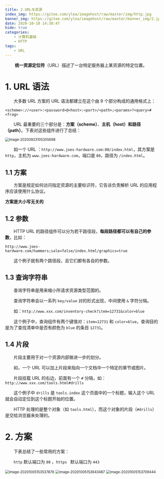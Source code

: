 ```yaml
---
title: 2.URL与资源
index_img: https://gitee.com/ylea/imagehost/raw/master/img/http.jpg
banner_img: https://gitee.com/ylea/imagehost/raw/master/banner_img/2.jpg
date: 2020-10-10 14:38:47
hide: true
categories:
    - 计算机基础
    - HTTP
tags:
    - URL
---
```



&emsp;&emsp;
**统一资源定位符**（URL）描述了一台特定服务器上某资源的特定位置。

# 1. URL 语法


&emsp;&emsp;大多数 URL 方案的 URL 语法都建立在这个由 9 个部分构成的通用格式上：


`<scheme>://<user>:<password>@<host>:<port>/<path>;<params>?<query>#<frag>`


&emsp;&emsp;URL 最重要的三个部分是：**方案（scheme）**、**主机（host）**和**路径（path）**。下表对这些组件进行了总结：

<img src="https://gitee.com/ylea/imagehost/raw/master/img/image-20200923105305698.png" alt="image-20200923105305698" style="zoom:80%;" />


&emsp;&emsp;如一个 URL ：`http://www.joes-hardware.com:80/index.html`，其方案是 `http`，主机为 `www.joes-hardware.com`，端口是 `80`，路径为 `/index.html`。

## 1.1 方案


&emsp;&emsp;方案是规定如何访问指定资源的主要标识符，它告诉负责解析 URL 的应用程序应该使用什么协议。

**方案是大小写无关的**

## 1.2 参数


&emsp;&emsp;HTTP URL 的路径组件可以分为若干路径段，**每段路径都可以有自己的参数**，比如：

`http://www.joes-hardware.com/hammers;sale=false/index.html/graphics=true`


&emsp;&emsp;这个例子就有两个路径段，且它们都有各自的参数。

## 1.3 查询字符串


&emsp;&emsp;查询字符串是用来缩小所请求资源类型范围的。


&emsp;&emsp;查询字符串会以一系列 `key/value` 对的形式出现，中间使用  `&` 字符分隔。


&emsp;&emsp;如：`http://www.xxx.com/inventory-check?item=12731&color=blue`



&emsp;&emsp;这个例子中，查询组件有两个键值对：`item=12731` 和 `color=blue`，查询目的是为了查找清单中是否有颜色为 `blue` 的条目 `12731`。

## 1.4  片段


&emsp;&emsp;片段主要用于对一个资源内部做进一步的划分。


&emsp;&emsp;如，一个 URL 可以加上片段来指向一个文档中一个特定的章节或图片。


&emsp;&emsp;片段挂载 URL 的右边，前面有一个 `#` 分隔，如：`http://www.xxx.com/tools.html#drills`


&emsp;&emsp;这个例子中 `drills` 是 `tools.index` 这个页面中的一个标题，输入这个 URL 就会自动定位到这个标题开始的位置。




&emsp;&emsp;HTTP 处理的是整个对象（如 `tools.html`），而这个对象的片段（`#drills`）是交给浏览器来处理的。



# 2. 方案


&emsp;&emsp;下表总结了一些常用的方案：


&emsp;&emsp;`http` 默认端口为 `80` ，`https ` 默认端口为 `443` 

<img src="https://gitee.com/ylea/imagehost/raw/master/img/image-20201005153537876.png" alt="image-20201005153537876" style="zoom:80%;" />

<img src="https://gitee.com/ylea/imagehost/raw/master/img/image-20201005153643487.png" alt="image-20201005153643487" style="zoom:80%;" />

<img src="https://gitee.com/ylea/imagehost/raw/master/img/image-20201005153709444.png" alt="image-20201005153709444" style="zoom:80%;" />